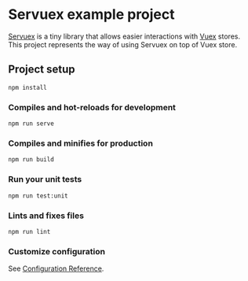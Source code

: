 # Servuex example project

[Servuex](https://github.com/forforeach/servuex) is a tiny library that allows easier interactions with [Vuex](https://vuex.vuejs.org/) stores. This project represents the way of using Servuex on top of Vuex store.

## Project setup
```
npm install
```

### Compiles and hot-reloads for development
```
npm run serve
```

### Compiles and minifies for production
```
npm run build
```

### Run your unit tests
```
npm run test:unit
```

### Lints and fixes files
```
npm run lint
```

### Customize configuration
See [Configuration Reference](https://cli.vuejs.org/config/).
